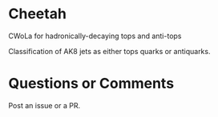 # Cheetah
CWoLa for hadronically-decaying tops and anti-tops

Classification of AK8 jets as either tops quarks or antiquarks.

# Questions or Comments

Post an issue or a PR.
